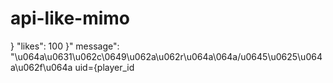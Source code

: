 # api-like-mimo
} "likes": 100
}" message": "\u064a\u0631\u062c\0649\u062a\u062r\u064a\064a/u0645\u0625\u064a\u062f\u064a uid={player_id
